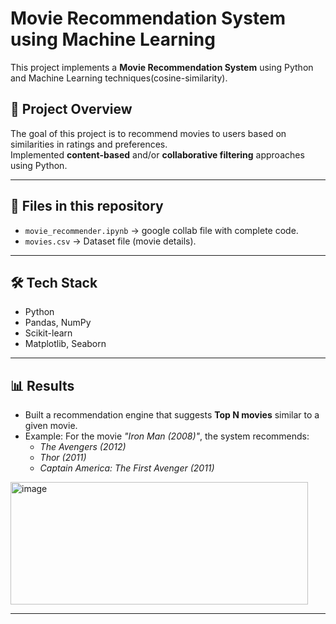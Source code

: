 

# Movie Recommendation System using Machine Learning

This project implements a **Movie Recommendation System** using Python and Machine Learning techniques(cosine-similarity).  

## 🚀 Project Overview
The goal of this project is to recommend movies to users based on similarities in ratings and preferences.  
Implemented **content-based** and/or **collaborative filtering** approaches using Python.

---

## 📂 Files in this repository
- `movie_recommender.ipynb` → google collab file with complete code.  
- `movies.csv` → Dataset file (movie details).  

---

## 🛠️ Tech Stack
- Python  
- Pandas, NumPy  
- Scikit-learn  
- Matplotlib, Seaborn  

---

## 📊 Results
- Built a recommendation engine that suggests **Top N movies** similar to a given movie.  
- Example: For the movie *"Iron Man (2008)"*, the system recommends:  
  - *The Avengers (2012)*  
  - *Thor (2011)*  
  - *Captain America: The First Avenger (2011)*  


<img width="476" height="196" alt="image" src="https://github.com/user-attachments/assets/8d3ddaa9-7f34-4c48-9cea-75f37f9d4603" />

---
